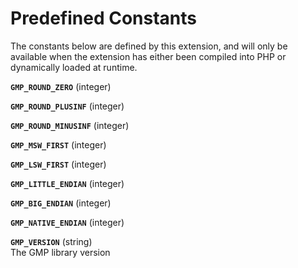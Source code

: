Predefined Constants
====================

The constants below are defined by this extension, and will only be
available when the extension has either been compiled into PHP or
dynamically loaded at runtime.

**`GMP_ROUND_ZERO`** (<span class="type">integer</span>)  
<span class="simpara"> </span>

**`GMP_ROUND_PLUSINF`** (<span class="type">integer</span>)  
<span class="simpara"> </span>

**`GMP_ROUND_MINUSINF`** (<span class="type">integer</span>)  
<span class="simpara"> </span>

**`GMP_MSW_FIRST`** (<span class="type">integer</span>)  
<span class="simpara"> </span>

**`GMP_LSW_FIRST`** (<span class="type">integer</span>)  
<span class="simpara"> </span>

**`GMP_LITTLE_ENDIAN`** (<span class="type">integer</span>)  
<span class="simpara"> </span>

**`GMP_BIG_ENDIAN`** (<span class="type">integer</span>)  
<span class="simpara"> </span>

**`GMP_NATIVE_ENDIAN`** (<span class="type">integer</span>)  
<span class="simpara"> </span>

**`GMP_VERSION`** (<span class="type">string</span>)  
<span class="simpara"> The GMP library version </span>
